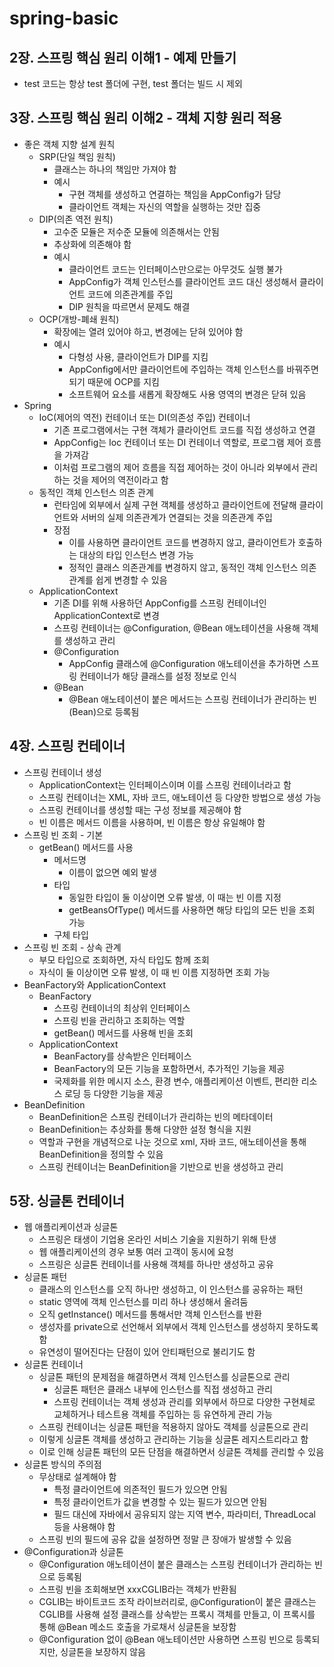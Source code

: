 # spring-basic

## 2장. 스프링 핵심 원리 이해1 - 예제 만들기

- test 코드는 항상 test 폴더에 구현, test 폴더는 빌드 시 제외

## 3장. 스프링 핵심 원리 이해2 - 객체 지향 원리 적용

- 좋은 객체 지향 설계 원칙
    - SRP(단일 책임 원칙)
        - 클래스는 하나의 책임만 가져야 함
        - 예시
            - 구현 객체를 생성하고 연결하는 책임을 AppConfig가 담당
            - 클라이언트 객체는 자신의 역할을 실행하는 것만 집중
    - DIP(의존 역전 원칙)
        - 고수준 모듈은 저수준 모듈에 의존해서는 안됨
        - 추상화에 의존해야 함
        - 예시
            - 클라이언트 코드는 인터페이스만으로는 아무것도 실행 불가
            - AppConfig가 객체 인스턴스를 클라이언트 코드 대신 생성해서 클라이언트 코드에 의존관계를 주입
            - DIP 원칙을 따르면서 문제도 해결
    - OCP(개방-폐쇄 원칙)
        - 확장에는 열려 있어야 하고, 변경에는 닫혀 있어야 함
        - 예시
            - 다형성 사용, 클라이언트가 DIP를 지킴
            - AppConfig에서만 클라이언트에 주입하는 객체 인스턴스를 바꿔주면 되기 때문에 OCP를 지킴
            - 소프트웨어 요소를 새롭게 확장해도 사용 영역의 변경은 닫혀 있음
- Spring
    - IoC(제어의 역전) 컨테이너 또는 DI(의존성 주입) 컨테이너
        - 기존 프로그램에서는 구현 객체가 클라이언트 코드를 직접 생성하고 연결
        - AppConfig는 Ioc 컨테이너 또는 DI 컨테이너 역할로, 프로그램 제어 흐름을 가져감
        - 이처럼 프로그램의 제어 흐름을 직접 제어하는 것이 아니라 외부에서 관리하는 것을 제어의 역전이라고 함
    - 동적인 객체 인스턴스 의존 관계
        - 런타임에 외부에서 실제 구현 객체를 생성하고 클라이언트에 전달해 클라이언트와 서버의 실제 의존관계가 연결되는 것을 의존관계 주입
        - 장점
            - 이를 사용하면 클라이언트 코드를 변경하지 않고, 클라이언트가 호출하는 대상의 타입 인스턴스 변경 가능
            - 정적인 클래스 의존관계를 변경하지 않고, 동적인 객체 인스턴스 의존관계를 쉽게 변경할 수 있음
    - ApplicationContext
        - 기존 DI를 위해 사용하던 AppConfig를 스프링 컨테이너인 ApplicationContext로 변경
        - 스프링 컨테이너는 @Configuration, @Bean 애노테이션을 사용해 객체를 생성하고 관리
        - @Configuration
            - AppConfig 클래스에 @Configuration 애노테이션을 추가하면 스프링 컨테이너가 해당 클래스를 설정 정보로 인식
        - @Bean
            - @Bean 애노테이션이 붙은 메서드는 스프링 컨테이너가 관리하는 빈(Bean)으로 등록됨

## 4장. 스프링 컨테이너

- 스프링 컨테이너 생성
    - ApplicationContext는 인터페이스이며 이를 스프링 컨테이너라고 함
    - 스프링 컨테이너는 XML, 자바 코드, 애노테이션 등 다양한 방법으로 생성 가능
    - 스프링 컨테이너를 생성할 때는 구성 정보를 제공해야 함
    - 빈 이름은 메서드 이름을 사용하며, 빈 이름은 항상 유일해야 함
- 스프링 빈 조회 - 기본
    - getBean() 메서드를 사용
        - 메서드명
            - 이름이 없으면 예외 발생
        - 타입
            - 동일한 타입이 둘 이상이면 오류 발생, 이 때는 빈 이름 지정
            - getBeansOfType() 메서드를 사용하면 해당 타입의 모든 빈을 조회 가능
        - 구체 타입
- 스프링 빈 조회 - 상속 관계
    - 부모 타입으로 조회하면, 자식 타입도 함께 조회
    - 자식이 둘 이상이면 오류 발생, 이 때 빈 이름 지정하면 조회 가능
- BeanFactory와 ApplicationContext
    - BeanFactory
        - 스프링 컨테이너의 최상위 인터페이스
        - 스프링 빈을 관리하고 조회하는 역할
        - getBean() 메서드를 사용해 빈을 조회
    - ApplicationContext
        - BeanFactory를 상속받은 인터페이스
        - BeanFactory의 모든 기능을 포함하면서, 추가적인 기능을 제공
        - 국제화를 위한 메시지 소스, 환경 변수, 애플리케이션 이벤트, 편리한 리소스 로딩 등 다양한 기능을 제공
- BeanDefinition
    - BeanDefinition은 스프링 컨테이너가 관리하는 빈의 메타데이터
    - BeanDefinition는 추상화를 통해 다양한 설정 형식을 지원
    - 역할과 구현을 개념적으로 나눈 것으로 xml, 자바 코드, 애노테이션을 통해 BeanDefinition을 정의할 수 있음
    - 스프링 컨테이너는 BeanDefinition을 기반으로 빈을 생성하고 관리

## 5장. 싱글톤 컨테이너

- 웹 애플리케이션과 싱글톤
    - 스프링은 태생이 기업용 온라인 서비스 기술을 지원하기 위해 탄생
    - 웹 애플리케이션의 경우 보통 여러 고객이 동시에 요청
    - 스프링은 싱글톤 컨테이너를 사용해 객체를 하나만 생성하고 공유
- 싱글톤 패턴
    - 클래스의 인스턴스를 오직 하나만 생성하고, 이 인스턴스를 공유하는 패턴
    - static 영역에 객체 인스턴스를 미리 하나 생성해서 올려둠
    - 오직 getInstance() 메서드를 통해서만 객체 인스턴스를 반환
    - 생성자를 private으로 선언해서 외부에서 객체 인스턴스를 생성하지 못하도록 함
    - 유연성이 떨어진다는 단점이 있어 안티패턴으로 불리기도 함
- 싱글톤 컨테이너
    - 싱글톤 패턴의 문제점을 해결하면서 객체 인스턴스를 싱글톤으로 관리
        - 싱글톤 패턴은 클래스 내부에 인스턴스를 직접 생성하고 관리
        - 스프링 컨테이너는 객체 생성과 관리를 외부에서 하므로 다양한 구현체로 교체하거나 테스트용 객체를 주입하는 등 유연하게 관리 가능
    - 스프링 컨테이너는 싱글톤 패턴을 적용하지 않아도 객체를 싱글톤으로 관리
    - 이렇게 싱글톤 객체를 생성하고 관리하는 기능을 싱글톤 레지스트리라고 함
    - 이로 인해 싱글톤 패턴의 모든 단점을 해결하면서 싱글톤 객체를 관리할 수 있음
- 싱글톤 방식의 주의점
    - 무상태로 설계해야 함
        - 특정 클라이언트에 의존적인 필드가 있으면 안됨
        - 특정 클라이언트가 값을 변경할 수 있는 필드가 있으면 안됨
        - 필드 대신에 자바에서 공유되지 않는 지역 변수, 파라미터, ThreadLocal 등을 사용해야 함
    - 스프링 빈의 필드에 공유 값을 설정하면 정말 큰 장애가 발생할 수 있음
- @Configuration과 싱글톤
    - @Configuration 애노테이션이 붙은 클래스는 스프링 컨테이너가 관리하는 빈으로 등록됨
    - 스프링 빈을 조회해보면 xxxCGLIB라는 객체가 반환됨
    - CGLIB는 바이트코드 조작 라이브러리로, @Configuration이 붙은 클래스는 CGLIB를 사용해 설정 클래스를 상속받는 프록시 객체를 만들고, 이 프록시를 통해
      @Bean 메소드 호출을 가로채서 싱글톤을 보장함
    - @Configuration 없이 @Bean 애노테이션만 사용하면 스프링 빈으로 등록되지만, 싱글톤을 보장하지 않음